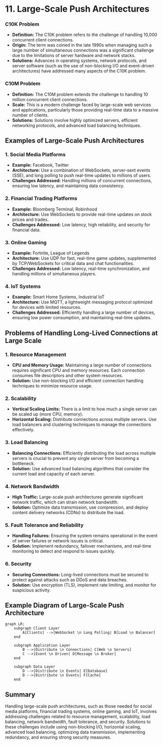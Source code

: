 # 11. Large-Scale Push Architectures

### C10K Problem

- **Definition:** The C10K problem refers to the challenge of handling 10,000 concurrent client connections.
- **Origin:** The term was coined in the late 1990s when managing such a large number of simultaneous connections was a significant challenge due to the limitations of server hardware and network stacks.
- **Solutions:** Advances in operating systems, network protocols, and server software (such as the use of non-blocking I/O and event-driven architectures) have addressed many aspects of the C10K problem.

### C10M Problem

- **Definition:** The C10M problem extends the challenge to handling 10 million concurrent client connections.
- **Scale:** This is a modern challenge faced by large-scale web services and applications, particularly those providing real-time data to a massive number of clients.
- **Solutions:** Solutions involve highly optimized servers, efficient networking protocols, and advanced load balancing techniques.

## Examples of Large-Scale Push Architectures

### 1. Social Media Platforms

- **Example:** Facebook, Twitter
- **Architecture:** Use a combination of WebSockets, server-sent events (SSE), and long polling to push real-time updates to millions of users.
- **Challenges Addressed:** Handling millions of concurrent connections, ensuring low latency, and maintaining data consistency.

### 2. Financial Trading Platforms

- **Example:** Bloomberg Terminal, Robinhood
- **Architecture:** Use WebSockets to provide real-time updates on stock prices and trades.
- **Challenges Addressed:** Low latency, high reliability, and security for financial data.

### 3. Online Gaming

- **Example:** Fortnite, League of Legends
- **Architecture:** Use UDP for fast, real-time game updates, supplemented by TCP/WebSockets for critical data and chat functionalities.
- **Challenges Addressed:** Low latency, real-time synchronization, and handling millions of simultaneous players.

### 4. IoT Systems

- **Example:** Smart Home Systems, Industrial IoT
- **Architecture:** Use MQTT, a lightweight messaging protocol optimized for devices with limited resources.
- **Challenges Addressed:** Efficiently handling a large number of devices, ensuring low power consumption, and maintaining real-time updates.

## Problems of Handling Long-Lived Connections at Large Scale

### 1. Resource Management

- **CPU and Memory Usage:** Maintaining a large number of connections requires significant CPU and memory resources. Each connection consumes file descriptors and other system resources.
- **Solution:** Use non-blocking I/O and efficient connection handling techniques to minimize resource usage.

### 2. Scalability

- **Vertical Scaling Limits:** There is a limit to how much a single server can be scaled up (more CPU, memory).
- **Horizontal Scaling:** Distribute connections across multiple servers. Use load balancers and clustering techniques to manage the connections effectively.

### 3. Load Balancing

- **Balancing Connections:** Efficiently distributing the load across multiple servers is crucial to prevent any single server from becoming a bottleneck.
- **Solution:** Use advanced load balancing algorithms that consider the current load and capacity of each server.

### 4. Network Bandwidth

- **High Traffic:** Large-scale push architectures generate significant network traffic, which can strain network bandwidth.
- **Solution:** Optimize data transmission, use compression, and deploy content delivery networks (CDNs) to distribute the load.

### 5. Fault Tolerance and Reliability

- **Handling Failures:** Ensuring the system remains operational in the event of server failures or network issues is critical.
- **Solution:** Implement redundancy, failover mechanisms, and real-time monitoring to detect and respond to issues quickly.

### 6. Security

- **Securing Connections:** Long-lived connections must be secured to protect against attacks such as DDoS and data breaches.
- **Solution:** Use encryption (TLS), implement rate limiting, and monitor for suspicious activity.

## Example Diagram of Large-Scale Push Architecture

```mermaid
graph LR;
    subgraph Client Layer
        A[Clients] -->|WebSocket \n Long Polling| B[Load \n Balancer]
    end

    subgraph Application Layer
        B -->|Distribute \n Connections| C[Web \n Servers]
        C -->|Event \n Driven| D[Message \n Broker]
    end

    subgraph Data Layer
        D -->|Distribute \n Events| E[Database]
        D -->|Distribute \n Events| F[Cache]
    end
```

## Summary

Handling large-scale push architectures, such as those needed for social media platforms, financial trading systems, online gaming, and IoT, involves addressing challenges related to resource management, scalability, load balancing, network bandwidth, fault tolerance, and security. Solutions to these challenges include using non-blocking I/O, horizontal scaling, advanced load balancing, optimizing data transmission, implementing redundancy, and ensuring strong security measures.
